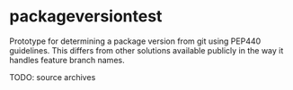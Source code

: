 # packageversiontest

Prototype for determining a package version from git using PEP440 guidelines.
This differs from other solutions available publicly in the way it handles feature branch names.

TODO: source archives
